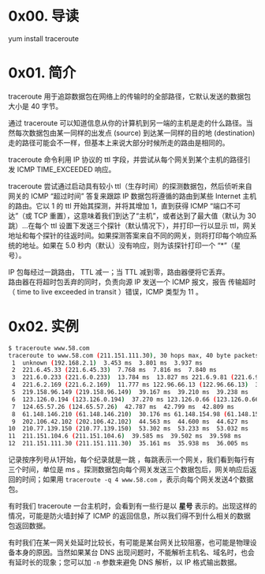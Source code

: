 # 0x00. 导读

yum install traceroute


# 0x01. 简介

traceroute 用于追踪数据包在网络上的传输时的全部路径，它默认发送的数据包大小是 40 字节。

通过 traceroute 可以知道信息从你的计算机到另一端的主机是走的什么路径。当然每次数据包由某一同样的出发点 (source) 到达某一同样的目的地 (destination) 走的路径可能会不一样，但基本上来说大部分时候所走的路由是相同的。

traceroute 命令利用 IP 协议的 ttl 字段，并尝试从每个网关到某个主机的路径引发 ICMP TIME_EXCEEDED 响应。

traceroute 尝试通过启动具有较小 ttl（生存时间）的探测数据包，然后侦听来自网关的 ICMP “超过时间” 答复来跟踪 IP 数据包将遵循的路由到某些 Internet 主机的路由。它以 1 的 ttl 开始其探测，并将其增加 1，直到获得 ICMP “端口不可达”（或 TCP 重置），这意味着我们到达了“主机”，或者达到了最大值（默认为 30 跳）...在每个 ttl 设置下发送三个探针（默认情况下），并打印一行以显示 ttl，网关地址和每个探针的往返时间。如果探测答案来自不同的网关，则将打印每个响应系统的地址。如果在 5.0 秒内（默认）没有响应，则为该探针打印一个 “*”（星号）。

IP 包每经过一跳路由， TTL 减一；当 TTL 减到零，路由器便将它丢弃。  
路由器在将超时包丢弃的同时，负责向源 IP 发送一个 ICMP 报文，报告 传输超时 （ time to live exceeded in transit ）错误，ICMP 类型为 11 。

# 0x02. 实例

```bash
$ traceroute www.58.com
traceroute to www.58.com (211.151.111.30), 30 hops max, 40 byte packets
 1  unknown (192.168.2.1)  3.453 ms  3.801 ms  3.937 ms
 2  221.6.45.33 (221.6.45.33)  7.768 ms  7.816 ms  7.840 ms
 3  221.6.0.233 (221.6.0.233)  13.784 ms  13.827 ms 221.6.9.81 (221.6.9.81)  9.758 ms
 4  221.6.2.169 (221.6.2.169)  11.777 ms 122.96.66.13 (122.96.66.13)  34.952 ms 221.6.2.53 (221.6.2.53)  41.372 ms
 5  219.158.96.149 (219.158.96.149)  39.167 ms  39.210 ms  39.238 ms
 6  123.126.0.194 (123.126.0.194)  37.270 ms 123.126.0.66 (123.126.0.66)  37.163 ms  37.441 ms
 7  124.65.57.26 (124.65.57.26)  42.787 ms  42.799 ms  42.809 ms
 8  61.148.146.210 (61.148.146.210)  30.176 ms 61.148.154.98 (61.148.154.98)  32.613 ms  32.675 ms
 9  202.106.42.102 (202.106.42.102)  44.563 ms  44.600 ms  44.627 ms
10  210.77.139.150 (210.77.139.150)  53.302 ms  53.233 ms  53.032 ms
11  211.151.104.6 (211.151.104.6)  39.585 ms  39.502 ms  39.598 ms
12  211.151.111.30 (211.151.111.30)  35.161 ms  35.938 ms  36.005 ms
```

记录按序列号从1开始，每个纪录就是一跳 ，每跳表示一个网关，我们看到每行有三个时间，单位是 ms 。探测数据包向每个网关发送三个数据包后，网关响应后返回的时间；如果用 `traceroute -q 4 www.58.com` ，表示向每个网关发送4个数据包。

有时我们 traceroute 一台主机时，会看到有一些行是以 **星号** 表示的。出现这样的情况，可能是防火墙封掉了 ICMP 的返回信息，所以我们得不到什么相关的数据包返回数据。

有时我们在某一网关处延时比较长，有可能是某台网关比较阻塞，也可能是物理设备本身的原因。当然如果某台 DNS 出现问题时，不能解析主机名、域名时，也会 有延时长的现象；您可以加 `-n` 参数来避免 DNS 解析，以 IP 格式输出数据。
